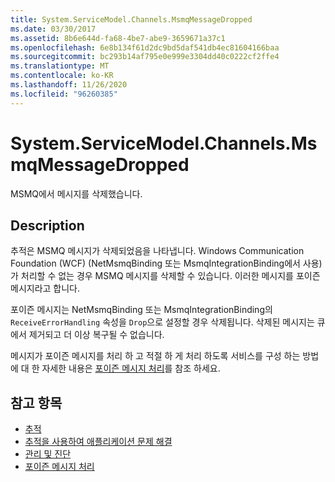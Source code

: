 ```yaml
---
title: System.ServiceModel.Channels.MsmqMessageDropped
ms.date: 03/30/2017
ms.assetid: 8b6e644d-fa68-4be7-abe9-3659671a37c1
ms.openlocfilehash: 6e8b134f61d2dc9bd5daf541db4ec81604166baa
ms.sourcegitcommit: bc293b14af795e0e999e3304dd40c0222cf2ffe4
ms.translationtype: MT
ms.contentlocale: ko-KR
ms.lasthandoff: 11/26/2020
ms.locfileid: "96260385"
---
```

# <a name="systemservicemodelchannelsmsmqmessagedropped"></a>System.ServiceModel.Channels.MsmqMessageDropped

MSMQ에서 메시지를 삭제했습니다.  
  
## <a name="description"></a>Description  

 추적은 MSMQ 메시지가 삭제되었음을 나타냅니다. Windows Communication Foundation (WCF) (NetMsmqBinding 또는 MsmqIntegrationBinding에서 사용)가 처리할 수 없는 경우 MSMQ 메시지를 삭제할 수 있습니다. 이러한 메시지를 포이즌 메시지라고 합니다.  
  
 포이즌 메시지는 NetMsmqBinding 또는 MsmqIntegrationBinding의 `ReceiveErrorHandling` 속성을 `Drop`으로 설정할 경우 삭제됩니다. 삭제된 메시지는 큐에서 제거되고 더 이상 복구될 수 없습니다.  
  
 메시지가 포이즌 메시지를 처리 하 고 적절 하 게 처리 하도록 서비스를 구성 하는 방법에 대 한 자세한 내용은 [포이즌 메시지 처리](../../feature-details/poison-message-handling.md)를 참조 하세요.  
  
## <a name="see-also"></a>참고 항목

- [추적](index.md)
- [추적을 사용하여 애플리케이션 문제 해결](using-tracing-to-troubleshoot-your-application.md)
- [관리 및 진단](../index.md)
- [포이즌 메시지 처리](../../feature-details/poison-message-handling.md)
